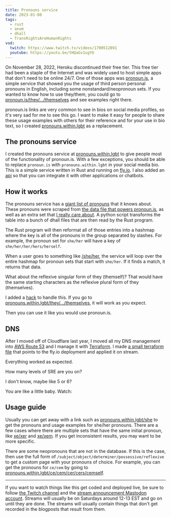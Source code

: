 ```yaml
---
title: Pronouns service
date: 2023-01-08
tags:
  - rust
  - axum
  - dhall
  - TransRightsAreHumanRights
vod:
  twitch: https://www.twitch.tv/videos/1700512891
  youtube: https://youtu.be/tHQaGv1ugYU
---
```


<xeblog-hero ai="Waifu Diffusion v1.3 (float16)" file="trippy-seattle" prompt="landscape, breath of the wild, vaporwave palette, CGA colors, space needle in distance,  manga style, thick outlines, ink, acid trip, kanji, genshin impact"></xeblog-hero>

On November 28, 2022, Heroku discontinued their free tier. This free tier had
been a staple of the Internet and was widely used to host simple apps that don't
need to be online 24/7. One of those apps was
[pronoun.is](https://web.archive.org/web/20210830180439/https://pronoun.is/), a
simple service that showed you the usage of third person personal pronouns in
English, including some nonstandard/neopronoun sets. If you wanted to know how
to use they/them, you could go to
[pronoun.is/they/.../themselves](https://web.archive.org/web/20210830180512/https://pronoun.is/they/.../themselves)
and see examples right there.

pronoun.is links are very common to see in bios on social media profiles, so
it's very sad for me to see this go. I want to make it easy for people to share
these usage examples with others for their reference and for your use in bio
text, so I created
[pronouns.within.lgbt](https://pronouns.within.lgbt) as a replacement.

## The pronouns service

I created the pronouns service at
[pronouns.within.lgbt](https://pronouns.within.lgbt) to give people most of the
functionality of pronoun.is. With a few exceptions, you should be able to
replace `pronoun.is` with `pronouns.within.lgbt` in your social media bio. This
is a simple service written in Rust and running on [fly.io](https://fly.io). I
also added an [api](https://pronouns.within.lgbt/api/docs) so that you can
integrate it with other applications or chatbots. 

## How it works

The pronouns service has a [giant list of
pronouns](https://github.com/Xe/pronouns/tree/main/dhall/pronouns) that it knows
about. These pronouns were scraped from [the data file that powers
pronoun.is](https://github.com/witch-house/pronoun.is/blob/master/resources/pronouns.tab),
as well as an extra set that [I really care
about](https://pronouns.within.lgbt/xe/xer). A python script transforms the
table into a bunch of dhall files that are then read by the Rust program.

The Rust program will then reformat all of those entries into a hashmap where
the key is all of the pronouns in the group separated by slashes. For example,
the pronoun set for `she/her` will have a key of `she/her/her/hers/herself`.

When a user goes to something like
[/she/her](https://pronouns.within.lgbt/she/her), the service will loop over the
entire hashmap for pronoun sets that start with `she/her`. If it finds a match,
it returns that data.

<xeblog-conv name="Mara" mood="hmm">What about the reflexive singular form of
they (themself)? That would have the same starting characters as the reflexive
plural form of they (themselves).</xeblog-conv>

<xeblog-conv name="Cadey" mood="enby">I added a
[hack](https://github.com/Xe/pronouns/commit/ce1f5d115666294415a2c96af5512e96890b80c2)
to handle this. If you go to
[pronouns.within.lgbt/they/.../themselves](https://pronouns.within.lgbt/they/.../themselves),
it will work as you expect.</xeblog-conv>

Then you can use it like you would use pronoun.is.

## DNS

After I moved off of Cloudflare last year, I moved all my DNS management into
[AWS Route 53](https://aws.amazon.com/route53/) and I manage it with
[Terraform](https://www.terraform.io/). I made [a small terraform
file](https://github.com/Xe/pronouns/blob/main/terraform/main.tf) that points to
the fly.io deployment and applied it on stream.

Everything worked as expected.

<xeblog-conv name="Numa" mood="delet">How many levels of SRE are you
on?</xeblog-conv>

<xeblog-conv name="Mara" mood="hmm">I don't know, maybe like 5 or
6?</xeblog-conv>

<xeblog-conv name="Numa" mood="delet">You are like a little baby.
Watch:</xeblog-conv>

<xeblog-picture path="blog/pronouns-service/levels-of-terraform"></xeblog-picture>

## Usage guide

Usually you can get away with a link such as
[pronouns.within.lgbt/she](https://pronouns.within.lgbt/she) to get the
pronouns and usage examples for she/her pronouns. There are a few cases where
there are multiple sets that have the same initial pronoun, like
[xe/xer](https://pronouns.within.lgbt/xe/xer) and
[xe/xem](https://pronouns.within.lgbt/xe/xem). If you get inconsistent results,
you may want to be more specific.

There are some neopronouns that are not in the database. If this is the case,
then use the full form of `/subject/object/determiner/possessive/reflexive` to
get a custom page with your pronouns of choice. For example, you can get the
pronouns for `ce/cem` by going to
[pronouns.within.lgbt/ce/cem/cer/cers/cemself](https://pronouns.within.lgbt/ce/cem/cer/cers/cemself).

---

<xeblog-conv name="Mara" mood="happy">If you want to watch things like this get
coded and deployed live, be sure to follow [the Twitch
channel](https://www.twitch.tv/princessxen) and the [stream announcement Mastodon
account](https://vt.social/@xe). Streams will usually be on Saturdays around
12-13 EST and go on until they are done. The streams will usually contain things
that don't get recorded in the blogposts that result from them.</xeblog-conv>

